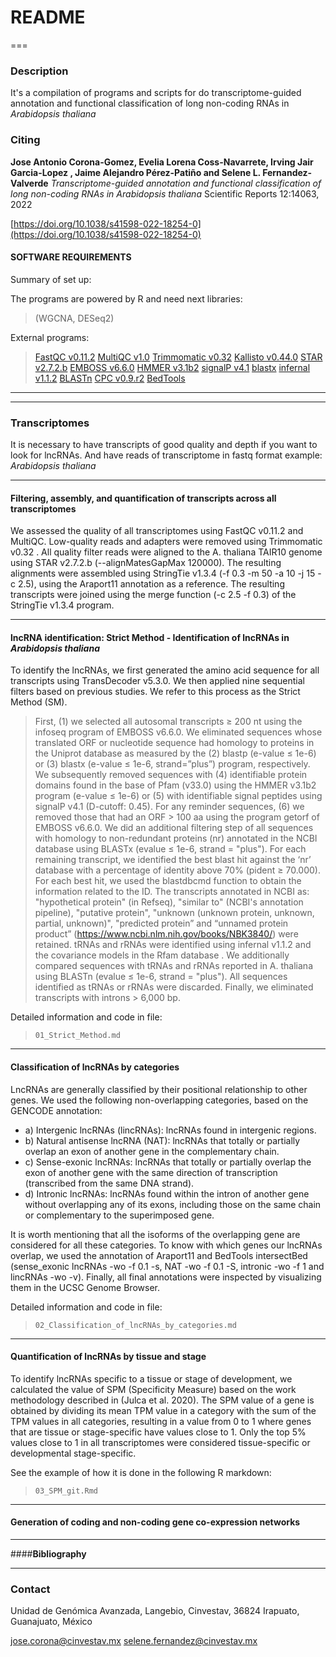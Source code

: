 # README #

===
### Description ###

It's a compilation of programs and scripts for do transcriptome-guided annotation and functional classification of long non-coding RNAs in *Arabidopsis thaliana*

### Citing ###

**Jose Antonio Corona-Gomez, Evelia Lorena Coss-Navarrete, Irving Jair Garcia-Lopez , Jaime Alejandro Pérez-Patiño and Selene L. Fernandez-Valverde**
*Transcriptome-guided annotation and functional classification of long non-coding RNAs in Arabidopsis thaliana*
Scientific Reports 12:14063, 2022

[https://doi.org/10.1038/s41598-022-18254-0](https://doi.org/10.1038/s41598-022-18254-0)


#### SOFTWARE REQUIREMENTS ###

Summary of set up:

The programs are powered by R and need next libraries: 
 
>(WGCNA, DESeq2)

External programs:

> [FastQC v0.11.2](https://www.bioinformatics.babraham.ac.uk/projects/fastqc/)
> [MultiQC v1.0](https://multiqc.info/)
> [Trimmomatic v0.32](http://www.usadellab.org/cms/?page=trimmomatic)
> [Kallisto v0.44.0](https://pachterlab.github.io/kallisto/)
> [STAR v2.7.2.b](https://github.com/alexdobin/STAR)
> [EMBOSS v6.6.0](https://www.ebi.ac.uk/Tools/emboss/)
> [HMMER v3.1b2](http://hmmer.org/)
> [signalP v4.1](https://services.healthtech.dtu.dk/service.php?SignalP-4.1)
> [blastx](https://www.ncbi.nlm.nih.gov/books/NBK569861/)
> [infernal v1.1.2](http://eddylab.org/infernal/)
> [BLASTn](https://www.ncbi.nlm.nih.gov/books/NBK569861/)
> [CPC v0.9.r2](http://cpc.gao-lab.org/)
> [BedTools](https://bedtools.readthedocs.io/en/latest/)
---

---

### Transcriptomes ###

It is necessary to have transcripts of good quality and depth if you want to look for lncRNAs.
And have reads of transcriptome in fastq format example: *Arabidopsis thaliana* 


---
#### Filtering, assembly, and quantification of transcripts across all transcriptomes

We assessed the quality of all transcriptomes using FastQC v0.11.2 and MultiQC. Low-quality reads and adapters were removed using Trimmomatic v0.32 . All quality filter reads were aligned to the A. thaliana TAIR10 genome using STAR v2.7.2.b (--alignMatesGapMax 120000). The resulting alignments were assembled using StringTie v1.3.4 (-f 0.3 -m 50 -a 10 -j 15 -c 2.5), using the Araport11 annotation as a reference. The resulting transcripts were joined using the merge function (-c 2.5 -f 0.3) of the StringTie v1.3.4 program. 

---
#### lncRNA identification: Strict Method - Identification of lncRNAs in *Arabidopsis thaliana*

To identify the lncRNAs, we first generated the amino acid sequence for all transcripts using TransDecoder v5.3.0. We then applied nine sequential filters based on previous studies. We refer to this process as the Strict Method (SM). 

>First, (1) we selected all autosomal transcripts ≥ 200 nt using the infoseq program of EMBOSS v6.6.0. We eliminated sequences whose translated ORF or nucleotide sequence had homology to proteins in the Uniprot database as measured by the (2) blastp (e-value ≤ 1e-6) or (3) blastx (e-value ≤ 1e-6, strand=”plus”) program, respectively. We subsequently removed sequences with (4) identifiable protein domains found in the base of Pfam (v33.0) using the HMMER v3.1b2 program (e-value ≤ 1e-6) or (5) with identifiable signal peptides using signalP v4.1 (D-cutoff: 0.45). For any reminder sequences, (6) we removed those that had an ORF > 100 aa using the program getorf of EMBOSS v6.6.0. We did an additional filtering step of all sequences with homology to non-redundant proteins (nr) annotated in the NCBI database using BLASTx (evalue ≤ 1e-6, strand = "plus"). For each remaining transcript, we identified the best blast hit against the ‘nr’ database with a percentage of identity above 70% (pident ≥ 70.000). For each best hit, we used the blastdbcmd function to obtain the information related to the ID. The transcripts annotated in NCBI as: "hypothetical protein" (in Refseq), "similar to" (NCBI's annotation pipeline), "putative protein", "unknown (unknown protein, unknown, partial, unknown)", "predicted protein” and “unnamed protein product” (https://www.ncbi.nlm.nih.gov/books/NBK3840/) were retained. tRNAs and rRNAs were identified using infernal v1.1.2 and the covariance models in the Rfam database . We additionally compared sequences with tRNAs and rRNAs reported in A. thaliana using BLASTn (evalue ≤ 1e-6, strand = "plus"). All sequences identified as tRNAs or rRNAs were discarded. Finally, we eliminated transcripts with introns > 6,000 bp.


Detailed information and code in file: 

> `01_Strict_Method.md`


---

#### Classification of lncRNAs by categories

LncRNAs are generally classified by their positional relationship to other genes. We used the following non-overlapping categories, based on the GENCODE annotation:

+ a) Intergenic lncRNAs (lincRNAs): lncRNAs found in intergenic regions.
+ b) Natural antisense lncRNA (NAT): lncRNAs that totally or partially overlap an exon of another gene in the complementary chain.
+ c) Sense-exonic lncRNAs: lncRNAs that totally or partially overlap the exon of another gene with the same direction of transcription (transcribed from the same DNA strand). 
+ d) Intronic lncRNAs: lncRNAs found within the intron of another gene without overlapping any of its exons, including those on the same chain or complementary to the superimposed gene.


It is worth mentioning that all the isoforms of the overlapping gene are considered for all these categories. To know with which genes our lncRNAs overlap, we used the annotation of Araport11 and BedTools intersectBed (sense_exonic lncRNAs -wo -f 0.1 -s, NAT -wo -f 0.1 -S, intronic -wo -f 1 and lincRNAs -wo -v). Finally, all final annotations were inspected by visualizing them in the UCSC Genome Browser. 

Detailed information and code in file: 

> `02_Classification_of_lncRNAs_by_categories.md`

---

#### Quantification of lncRNAs by tissue and stage

To identify lncRNAs specific to a tissue or stage of development, we calculated the value of SPM (Specificity Measure) based on the work methodology described in (Julca et al. 2020). The SPM value of a gene is obtained by dividing its mean TPM value in a category with the sum of the TPM values in all categories, resulting in a value from 0 to 1 where genes that are tissue or stage-specific have values close to 1. Only the top 5% values close to 1 in all transcriptomes were considered tissue-specific or developmental stage-specific.

See the example of how it is done in the following R markdown:

> `03_SPM_git.Rmd`

---

#### Generation of coding and non-coding gene co-expression networks




---

####**Bibliography**



---


### Contact ###
Unidad de Genómica Avanzada, Langebio, Cinvestav, 36824 Irapuato, Guanajuato, México

jose.corona@cinvestav.mx
selene.fernandez@cinvestav.mx
